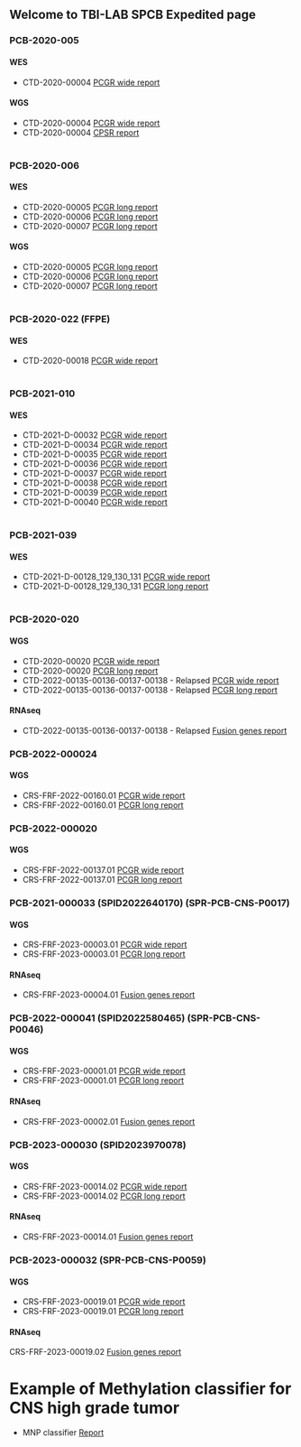 ## Welcome to TBI-LAB SPCB Expedited page

### PCB-2020-005
#### WES
* CTD-2020-00004 [PCGR wide report](PCB-2020-005_CTD-2020-00004.pcgr_acmg.grch37.flexdb.html)

#### WGS
* CTD-2020-00004 [PCGR wide report](PCB-2020-005.WGS.PASSED.pcgr_acmg.grch37.flexdb.html)
* CTD-2020-00004 [CPSR report](WGS_PCB-2020-005-BLD-2020-00354.cpsr.grch38.html)
<br/><br/> 

### PCB-2020-006
#### WES
* CTD-2020-00005 [PCGR long report](PCB-2020-006-CTD-2020-00005.pcgr_acmg.grch37.html) 
* CTD-2020-00006 [PCGR long report](PCB-2020-006-CTD-2020-00006.pcgr_acmg.grch37.html)
* CTD-2020-00007 [PCGR long report](PCB-2020-006-CTD-2020-00007.pcgr_acmg.grch37.html) 
#### WGS
* CTD-2020-00005 [PCGR long report](PCB-2020-006-CTD-2020-00005.pcgr_acmg.grch37.html) 
* CTD-2020-00006 [PCGR long report](PCB-2020-006-CTD-2020-00006_WGS.pcgr_acmg.grch37.html) 
* CTD-2020-00007 [PCGR long report](PCB-2020-006-CTD-2020-00007_WGS.pcgr_acmg.grch37.html) 
<br/><br/>

### PCB-2020-022 (FFPE)
#### WES
* CTD-2020-00018 [PCGR wide report](PCB-2020-022.pcgr_acmg.grch37.flexdb.html) 
<br/><br/>

### PCB-2021-010
#### WES
* CTD-2021-D-00032 [PCGR wide report](WES_PCB-2021-010-CTD-2021-D-00032.pcgr_acmg.grch37.flexdb.html)
* CTD-2021-D-00034 [PCGR wide report](WES_PCB-2021-010-CTD-2021-D-00034.pcgr_acmg.grch37.flexdb.html)
* CTD-2021-D-00035 [PCGR wide report](WES_PCB-2021-010-CTD-2021-D-00035.pcgr_acmg.grch37.flexdb.html)
* CTD-2021-D-00036 [PCGR wide report](WES_PCB-2021-010-CTD-2021-D-00036.pcgr_acmg.grch37.flexdb.html)
* CTD-2021-D-00037 [PCGR wide report](WES_PCB-2021-010-CTD-2021-D-00037.pcgr_acmg.grch37.flexdb.html)
* CTD-2021-D-00038 [PCGR wide report](WES_PCB-2021-010-CTD-2021-D-00038.pcgr_acmg.grch37.flexdb.html)
* CTD-2021-D-00039 [PCGR wide report](WES_PCB-2021-010-CTD-2021-D-00039.pcgr_acmg.grch37.flexdb.html) 
* CTD-2021-D-00040 [PCGR wide report](WES_PCB-2021-010-CTD-2021-D-00040.pcgr_acmg.grch37.flexdb.html) 
<br/><br/>

### PCB-2021-039
#### WES
* CTD-2021-D-00128_129_130_131 [PCGR wide report](WES_PCB-2021-039.pcgr_acmg.grch37.flexdb.html)
* CTD-2021-D-00128_129_130_131 [PCGR long report](WES_PCB-2021-039.pcgr_acmg.grch37.html)
<br/><br/>

### PCB-2020-020
#### WGS
* CTD-2020-00020 [PCGR wide report](WGS_PCB-2020-20-CTD.pcgr_acmg.grch37.flexdb.html)
* CTD-2020-00020 [PCGR long report](WGS_PCB-2020-20-CTD.pcgr_acmg.grch37.html)
* CTD-2022-00135-00136-00137-00138 - Relapsed [PCGR wide report](WGS_PCB-2020-020-CTD-2022R.pcgr_acmg.grch37.flexdb.html)
* CTD-2022-00135-00136-00137-00138 - Relapsed [PCGR long report](WGS_PCB-2020-020-CTD-2022R.pcgr_acmg.grch37.html)
#### RNAseq
* CTD-2022-00135-00136-00137-00138 - Relapsed [Fusion genes report](PCB-2020-000020/SPR-PCB-SAR-P0001-PT-09-F-R-01.html)

### PCB-2022-000024
#### WGS
* CRS-FRF-2022-00160.01 [PCGR wide report](CRS-FRF-2022-00160.01.pcgr_acmg.grch37.flexdb.html)
* CRS-FRF-2022-00160.01 [PCGR long report](CRS-FRF-2022-00160.01.pcgr_acmg.grch37.html)

### PCB-2022-000020
#### WGS
* CRS-FRF-2022-00137.01 [PCGR wide report](CRS-FRF-2022-00137.01.pcgr_acmg.grch37.flexdb.html)
* CRS-FRF-2022-00137.01 [PCGR long report](CRS-FRF-2022-00137.01.pcgr_acmg.grch37.html)

### PCB-2021-000033 (SPID2022640170) (SPR-PCB-CNS-P0017)
#### WGS
* CRS-FRF-2023-00003.01 [PCGR wide report](SPID2022640170_PT.pcgr_acmg.grch38.flexdb.html)
* CRS-FRF-2023-00003.01 [PCGR long report](SPID2022640170_PT.pcgr_acmg.grch38.html)
#### RNAseq
* CRS-FRF-2023-00004.01 [Fusion genes report](SPR-PCB-CNS-P0017_fusion.html)

### PCB-2022-000041 (SPID2022580465) (SPR-PCB-CNS-P0046)
#### WGS
* CRS-FRF-2023-00001.01 [PCGR wide report](SPID2022580465_PT.pcgr_acmg.grch38.flexdb.html)
* CRS-FRF-2023-00001.01 [PCGR long report](SPID2022580465_PT.pcgr_acmg.grch38.html)
#### RNAseq
* CRS-FRF-2023-00002.01 [Fusion genes report](SPR-PCB-CNS-P0046_fusion.html)

### PCB-2023-000030 (SPID2023970078)
#### WGS
* CRS-FRF-2023-00014.02 [PCGR wide report](SPID2023970078_PT.pcgr_acmg.grch38.flexdb.html)
* CRS-FRF-2023-00014.02 [PCGR long report](SPID2023970078_PT.pcgr_acmg.grch38.html)
#### RNAseq
* CRS-FRF-2023-00014.01 [Fusion genes report](PCB-2023-000030_fusion.html)

### PCB-2023-000032 (SPR-PCB-CNS-P0059)
#### WGS
* CRS-FRF-2023-00019.01 [PCGR wide report](SPR-PCB-CNS-P0059_PT.pcgr_acmg.grch38.flexdb.html)
* CRS-FRF-2023-00019.01 [PCGR long report](SPR-PCB-CNS-P0059_PT.pcgr_acmg.grch38.html)
#### RNAseq 
CRS-FRF-2023-00019.02 [Fusion genes report](PCB-2023-000032/SPR-PCB-CNS-P0059-PT-04-F-R-01.html)


# Example of Methylation classifier for CNS high grade tumor
* MNP classifier [Report](206522890058_R06C01_report_website_mnp_brain_v12.8_sample_1.1_1588156.pdf)
